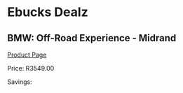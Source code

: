 
# Ebucks Dealz
## BMW: Off-Road Experience - Midrand
[Product Page](https://www.ebucks.com/web/shop/productSelected.do?prodId=212715237&catId=322194323)

Price: R3549.00

Savings: 


	